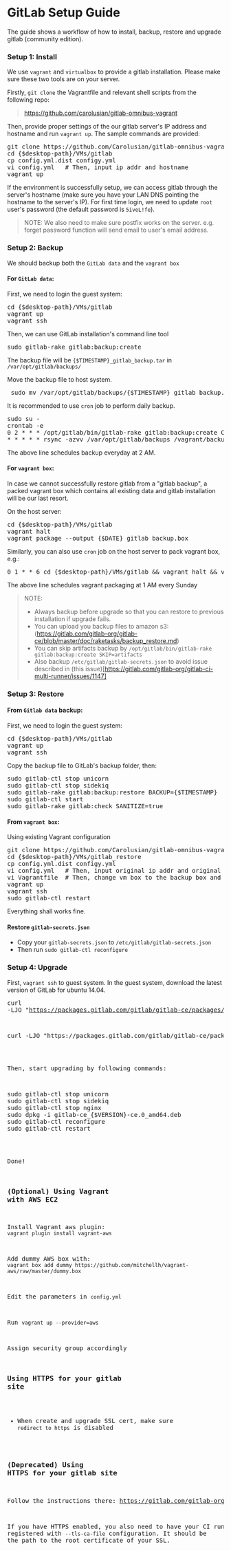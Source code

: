 GitLab Setup Guide 
===
The guide shows a workflow of how to install, backup, restore and upgrade gitlab (community edition).

### Setup 1: Install
We use `vagrant` and `virtualbox` to provide a gitlab installation. Please make sure these two tools are on your server.

Firstly, `git clone` the Vagrantfile and relevant shell scripts from the following repo:
> <https://github.com/carolusian/gitlab-omnibus-vagrant> 

Then, provide proper settings of the our gitlab server's IP address and hostname and run `vagrant up`. The sample commands are provided:
<pre>git clone https://github.com/Carolusian/gitlab-omnibus-vagrant.git  {$desktop-path}/VMs/gitlab
cd {$desktop-path}/VMs/gitlab
cp config.yml.dist configy.yml
vi config.yml   # Then, input ip addr and hostname
vagrant up</pre>

If the environment is successfully setup, we can access gitlab through the server's hostname (make sure you have your LAN DNS pointing the hostname to the server's IP). For first time login, we need to update `root` user's password (the default password is `5iveL!fe`).

> NOTE: 
> We also need to make sure postfix works on the server. e.g. forget password function will send email to user's email address.

### Setup 2: Backup
We should backup both the `GitLab data` and the `vagrant box`

#### For `GitLab data`:
First, we need to login the guest system:
<pre>cd {$desktop-path}/VMs/gitlab
vagrant up
vagrant ssh</pre>
Then, we can use GitLab installation's command line tool
<pre>sudo gitlab-rake gitlab:backup:create</pre>

The backup file will be `{$TIMESTAMP}_gitlab_backup.tar` in `/var/opt/gitlab/backups/`

Move the backup file to host system.
<pre> sudo mv /var/opt/gitlab/backups/{$TIMESTAMP}_gitlab_backup.tar /vagrant/</pre>

It is recommended to use `cron` job to perform daily backup.
<pre>sudo su -
crontab -e
0 2 * * * /opt/gitlab/bin/gitlab-rake gitlab:backup:create CRON=1 SKIP=artifacts > /tmp/gitlab-backup.log
* * * * * rsync -azvv /var/opt/gitlab/backups /vagrant/backups > /tmp/rsync.log</pre>

The above line schedules backup everyday at 2 AM.

#### For `vagrant box`:
In case we cannot successfully restore gitlab from a "gitlab backup", a packed vagrant box which contains all existing data and gitlab installation will be our last resort.

On the host server:
<pre>cd {$desktop-path}/VMs/gitlab
vagrant halt
vagrant package --output {$DATE}_gitlab_backup.box</pre>

Similarly, you can also use `cron` job on the host server to pack vagrant box, e.g.:
<pre>0 1 * * 6 cd {$desktop-path}/VMs/gitlab && vagrant halt && vagrant package --OUTPUT $(date +'%Y-%m-%d_gitlab_backup.box') > {$desktop-path}/VMs/gitlab/backup.log</pre>

The above line schedules vagrant packaging at 1 AM every Sunday

> NOTE:
> * Always backup before upgrade so that you can restore to previous installation if upgrade fails.
> * You can upload you backup files to amazon s3: (https://gitlab.com/gitlab-org/gitlab-ce/blob/master/doc/raketasks/backup_restore.md)
> * You can skip artifacts backup by `/opt/gitlab/bin/gitlab-rake gitlab:backup:create SKIP=artifacts`
> * Also backup `/etc/gitlab/gitlab-secrets.json` to avoid issue described in (this issue)[https://gitlab.com/gitlab-org/gitlab-ci-multi-runner/issues/1147]

### Setup 3: Restore
#### From `Gitlab data` backup:

First, we need to login the guest system:
<pre>cd {$desktop-path}/VMs/gitlab
vagrant up
vagrant ssh</pre>

Copy the backup file to GitLab's backup folder, then:
<pre>sudo gitlab-ctl stop unicorn
sudo gitlab-ctl stop sidekiq
sudo gitlab-rake gitlab:backup:restore BACKUP={$TIMESTAMP}
sudo gitlab-ctl start
sudo gitlab-rake gitlab:check SANITIZE=true</pre>

#### From `vagrant box`:
Using existing Vagrant configuration
<pre>git clone https://github.com/Carolusian/gitlab-omnibus-vagrant.git  {$desktop-path}/VMs/gitlab_restore
cd {$desktop-path}/VMs/gitlab_restore
cp config.yml.dist configy.yml
vi config.yml   # Then, input original ip addr and original hostname
vi Vagrantfile  # Then, change vm box to the backup box and comment out shell section
vagrant up
vagrant ssh
sudo gitlab-ctl restart</pre>

Everything shall works fine.

#### Restore `gitlab-secrets.json` ####

* Copy your `gitlab-secrets.json` to `/etc/gitlab/gitlab-secrets.json`
* Then run `sudo gitlab-ctl reconfigure`

### Setup 4: Upgrade
First, `vagrant ssh` to guest system.
In the guest system, download the latest version of GitLab for ubuntu 14.04.
~~<pre>curl -LJO "https://packages.gitlab.com/gitlab/gitlab-ce/packages/ubuntu/trusty/gitlab-ce_x.x.x-ce.0_amd64.deb/download"</pre>~~
<pre>curl -LJO "https://packages.gitlab.com/gitlab/gitlab-ce/packages/ubuntu/xenial/gitlab-ce_x.x.x-ce.0_amd64.deb/download"</pre>

Then, start upgrading by following commands:
<pre>sudo gitlab-ctl stop unicorn
sudo gitlab-ctl stop sidekiq
sudo gitlab-ctl stop nginx
sudo dpkg -i gitlab-ce_{$VERSION}-ce.0_amd64.deb
sudo gitlab-ctl reconfigure
sudo gitlab-ctl restart</pre>

Done!

### (Optional) Using Vagrant with AWS EC2

Install Vagrant aws plugin: `vagrant plugin install vagrant-aws`

Add dummy AWS box with: `vagrant box add dummy https://github.com/mitchellh/vagrant-aws/raw/master/dummy.box`

Edit the parameters in `config.yml`

Run `vagrant up --provider=aws`

Assign security group accordingly

### Using HTTPS for your gitlab site

* When create and upgrade SSL cert, make sure `redirect to https` is disabled

### (Deprecated) Using HTTPS for your gitlab site

Follow the instructions there: https://gitlab.com/gitlab-org/omnibus-gitlab/blob/master/doc/settings/nginx.md

If you have HTTPS enabled, you also need to have your CI runners registered with `--tls-ca-file` configuration. It should be the path to the root certificate of your SSL.
